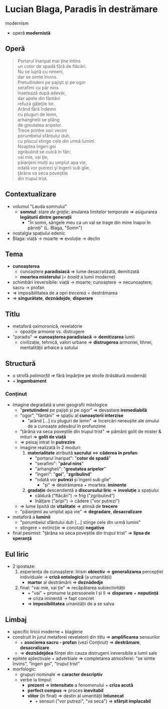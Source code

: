 Lucian Blaga, Paradis în destrămare
===
modernism

* operă **modernistă**

## Operă

> Portarul înaripat mai ţine întins  
> un cotor de spadă fără de flăcări.  
> Nu se luptă cu nimeni,  
> dar se simte învins.  
> Pretudindeni pe pajişti şi pe ogor  
> serafimi cu păr nins  
> însetează după adevăr,  
> dar apele din fântâni  
> refuză găleţile lor.  
> Arând fără îndemn  
> cu pluguri de lemn,  
> arhanghelii se plâng  
> de greutatea aripelor.  
> Trece printre sori vecini  
> porumbelul sfântului duh,  
> cu pliscul stinge cele din urmă lumini.  
> Noaptea îngeri goi  
> zgribulind se culcă în fân:  
> vai mie, vai ţie,  
> păianjeni mulţi au umplut apa vie,  
> odată vor putrezi şi îngerii sub glie,  
> ţărâna va seca poveştile  
> din trupul trist.

## Contextualizare

* volumul "Lauda somnului"
	* **somnul**: stare *de grație*; anularea limitelor temporale ⇒ asigurarea **legăturii dintre generații**
		* "În somn, sângele meu ca un val se trage din mine înapoi în părinți" (L. Blaga, "Somn")
* nostalgia spațiului edenic
* Blaga: viață → moarte ⇒ evoluție → declin

## Tema

* **cunoașterea**
	* cunoaștere **paradisiacă** ⇒ lume desacralizată, demitizată
	* **moartea misterului** (= *boală* a lumii moderne)
* schimbări ireversibile: viață → moarte; cunoaștere → necunoaștere; sacru → profan
* ⇒ imposibilitatea de a opri *trecerea* = destrămarea
* ⇒ **singurătate**, **deznădejde**, **disperare**

## Titlu

* metaforă oximoronică, revelatorie
	* opoziție armonie vs. distrugere
* "paradis" ⇒ **cunoașterea paradisiacă** ⇒ **demitizarea** lumii
	* civilizație, tehnică, valori urbane ⇒ **distrugerea** armoniei, tihnei, mentalității arhaice a satului

## Structură

* o strofă *polimorfă* ⇒ fără împărțire pe strofe (trăsătură modernă)
* \+ **ingambament**

### Conținut

* imagine degradată a unei geografii mitologice
	* "**pretutindeni** pe pajiști și pe ogor" ⇒ devastare **iremediabilă**
	* "ogor", "fântâni" ⇒ spațiu al **cunoașterii interzise**
		* "arând [...] cu pluguri de lemn" ⇒ încercări nereușite ale omului de a cunoaște adevărul în profunzime
	* "țărâna va seca poveștile din trupul trist" ⇒ pământ golit de mister & mituri ⇒ **golit de viață**
	* ⇒ peisaj intrat în **putrezire**
	* imagine realizată în 2 moduri:
		1. **materialitate** atribuită **sacrului** ⇔ **căderea în profan**:
			* "portarul înaripat": "**cotor de spadă**"
			* "serafimi": "**părul nins**"
			* "arhangheli": "**greutatea aripelor**"
			* "îngeri": "**goi**", "**zgribulind**"
			* "odată vor **putrezi** și îngerii sub glie"
				* "și" ⇒ destrămarea + moartea: **iminente**
		2. **gradație** descendentă a **discursului liric** ⇒ **involuție** a spațiului
			* căldură ("flăcări") → frig ("zgribulind")
			* înălțare ("aripi") → cădere ("vor putrezi")
	* ⇒ lume lipsită de **vitalitate** ⇒ atinsă de **trecere**
	* "păianjenii au umplut apa vie" ⇒ **degradare**, **desacralizare**
* metaforă a **luminii**
	* "porumbelul sfântului duh [...] stinge cele din urmă lumini"
	* stingere = extincție ⇒ conotații **negative**
* final pesimist: "țărâna va seca poveștile din trupul trist" ⇒ **lipsa de speranță**

## Eul liric

* 2 ipostaze:
	1. experiența de cunoaștere: lirism **obiectiv** ⇒ **generalizarea** percepției individuale → **criză ontologică** (a umanității)
		* **martor** al destrămării ⇒ **deznădedje**
	2. final: "vai mie, vai ție" ⇒ recăpătarea subiectivității
		* \+ "vai" + pronume la persoanele I și II ⇒ **disperare** + **neputință** ⇒ criza iminentă → fapt concret
		* ⇒ **imposibilitatea** umanității de a se salva

## Limbaj

* specific liricii moderne + blagiene
* construit în jurul metaforei revelatorii din titlu ⇒ **amplificarea** sensurilor
	* \+ **asocierea sacru - profan** (vezi Conținut) ⇒ **destrămare**, **desacralizare**
	* ⇒ **deznădejdea** ființei din cauza distrugerii ireversibile a lumii sale
* epitete ajdectivale + adverbiale ⇒ completarea atmosferei: "se simte învins", "îngeri goi", "trupul trist"
* morfologic:
	* grupuri nominale ⇒ **caracter descriptiv**
	* verbe la timpul:
		* **prezent** ⇒ **intensitate** a fenomenului + **criza acută**
		* **perfect compus** ⇒ proces **inevitabil**
		* **viitor** (în final) ⇒ destin al umanității **întunecat**
			* \+ sensuri ("vor putrezi", "va seca") ⇒ **sfârșit implacabil**